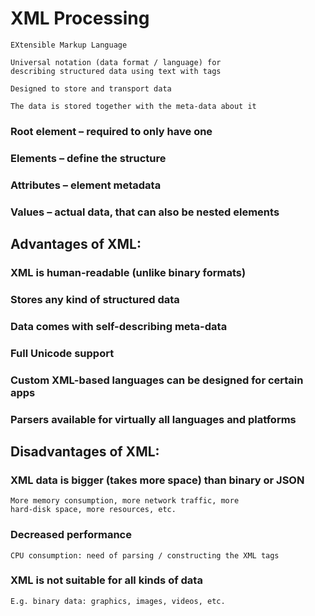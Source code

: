 ﻿# XML Processing
```
EXtensible Markup Language

Universal notation (data format / language) for
describing structured data using text with tags

Designed to store and transport data

The data is stored together with the meta-data about it
```
### Root element – required to only have one
### Elements – define the structure
### Attributes – element metadata
### Values – actual data, that can also be nested elements

## Advantages of XML:
### XML is human-readable (unlike binary formats)
### Stores any kind of structured data
### Data comes with self-describing meta-data
### Full Unicode support
### Custom XML-based languages can be designed for certain apps
### Parsers available for virtually all languages and platforms

## Disadvantages of XML:
### XML data is bigger (takes more space) than binary or JSON
```
More memory consumption, more network traffic, more
hard-disk space, more resources, etc.
```
### Decreased performance
```
CPU consumption: need of parsing / constructing the XML tags
```
### XML is not suitable for all kinds of data
```
E.g. binary data: graphics, images, videos, etc.
```



[Xdocument VS Xmldocument ]: <https://stackoverflow.com/a/1542101/9828316>